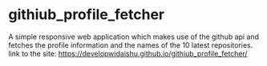 # githiub_profile_fetcher

A simple responsive web application which makes use of the github api and 
fetches the profile information and the names of the 10 latest repositories.
link to the site: https://developwidaishu.github.io/githiub_profile_fetcher/  
